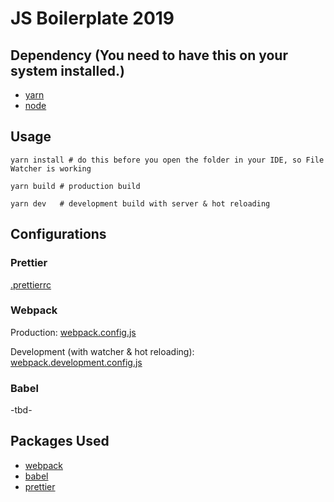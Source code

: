 # JS Boilerplate 2019

## Dependency (You need to have this on your system installed.)
- [yarn](https://yarnpkg.com/lang/en/)
- [node](https://nodejs.org/en/)

## Usage

    yarn install # do this before you open the folder in your IDE, so File Watcher is working
    
    yarn build # production build
    
    yarn dev   # development build with server & hot reloading

## Configurations

### Prettier
[.prettierrc](.prettierrc)

### Webpack
Production:
[webpack.config.js](webpack.config.js)

Development (with watcher & hot reloading):
[webpack.development.config.js](webpack.development.config.js)

### Babel
-tbd-

## Packages Used
- [webpack](https://webpack.js.org/)
- [babel](https://babeljs.io/)
- [prettier](https://prettier.io/)
